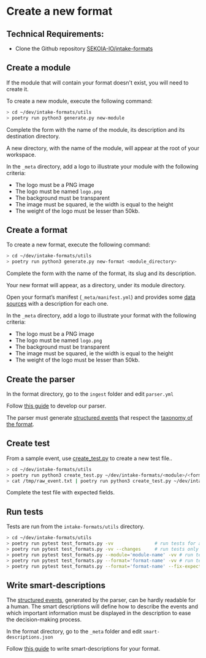 # Create a new format

## Technical Requirements:

- Clone the Github repository [SEKOIA-IO/intake-formats](https://github.com/SEKOIA-IO/intake-formats)

## Create a module

If the module that will contain your format doesn't exist, you will need to create it.

To create a new module, execute the following command:

```bash
> cd ~/dev/intake-formats/utils
> poetry run python3 generate.py new-module
```

Complete the form with the name of the module, its description and its destination directory.

A new directory, with the name of the module, will appear at the root of your workspace.

In the `_meta` directory, add a logo to illustrate your module with the following criteria:

- The logo must be a PNG image
- The logo must be named `logo.png`
- The background must be transparent
- The image must be squared, ie the width is equal to the height
- The weight of the logo must be lesser than 50kb.

## Create a format

To create a new format, execute the following command:

```bash
> cd ~/dev/intake-formats/utils
> poetry run python3 generate.py new-format <module_directory>
```

Complete the form with the name of the format, its slug and its description.

Your new format will appear, as a directory, under its module directory.

Open your format’s manifest (`_meta/manifest.yml`) and provides some [data sources](datasources.md) with a description for each one.

In the `_meta` directory, add a logo to illustrate your format with the following criteria:

- The logo must be a PNG image
- The logo must be named `logo.png`
- The background must be transparent
- The image must be squared, ie the width is equal to the height
- The weight of the logo must be lesser than 50kb.

## Create the parser

In the format directory, go to the `ingest` folder and edit `parser.yml`

Follow [this guide](parser.md) to develop our parser.

The parser must generate [structured events](structured_event.md) that respect the [taxonomy of the format](taxonomy.md).

## Create test

From a sample event, use [create_test.py](https://github.com/SEKOIA-IO/intake-formats/blob/main/utils/create_test.py) to create a new test file..

```bash
> cd ~/dev/intake-formats/utils
> poetry run python3 create_test.py ~/dev/intake-formats/<module>/<format>/tests/test_my_event.json <event>
> cat /tmp/raw_event.txt | poetry run python3 create_test.py ~/dev/intake-formats/<module>/<format>/tests/test_my_second_event.json -
```

Complete the test file with expected fields.

## Run tests

Tests are run from the `intake-formats/utils` directory. 

```bash
> cd ~/dev/intake-formats/utils
> poetry run pytest test_formats.py -vv               # run tests for all parsers
> poetry run pytest test_formats.py -vv --changes     # run tests only for updated parsers
> poetry run pytest test_formats.py --module='module-name' -vv # run tests for a specific module
> poetry run pytest test_formats.py --format='format-name' -vv # run tests for a specific format
> poetry run pytest test_formats.py --format='format-name' --fix-expectations # fix test expectations
```

## Write smart-descriptions

The [structured events](structured_event.md), generated by the parser, can be hardly readable for a human. The smart descriptions will define how to describe the events and which important information must be displayed in the description to ease the decision-making process.

In the format directory, go to the `_meta` folder and edit `smart-descriptions.json`

Follow [this guide](smartdescriptions.md) to write smart-descriptions for your format.
